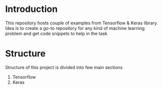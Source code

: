 # Introduction

This repository hosts couple of examples from Tensorflow & Keras library. Idea is to create a go-to repository for any kind of machine learning problem and get code snippets to help in the task

# Structure
Structure of this project is divided into few main sections
1. Tensorflow
2. Keras



